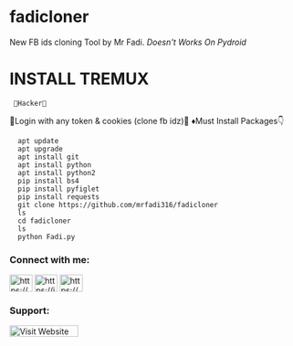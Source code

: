 # fadicloner
New FB ids cloning Tool by Mr Fadi.
*Doesn't Works On Pydroid*
# INSTALL TREMUX 
     👾Hacker👾
 🌝Login with any token & cookies (clone fb idz)🌝
♦Must Install Packages👇
    
      apt update
      apt upgrade
      apt install git
      apt install python
      apt install python2
      pip install bs4
      pip install pyfiglet 
      pip install requests 
      git clone https://github.com/mrfadi316/fadicloner
      ls
      cd fadicloner 
      ls
      python Fadi.py

<h3 align="left">Connect with me:</h3>
<p align="left">
<a href="https://www.facebook.com/mrfadi316/" target="blank"><img align="center" src="https://raw.githubusercontent.com/rahuldkjain/github-profile-readme-generator/master/src/images/icons/Social/facebook.svg" alt="https://www.facebook.com/people/raj-singh/100057503644628/" height="30" width="40" /></a>
<a href="https://instagram.com/mrfadi316" target="blank"><img align="center" src="https://raw.githubusercontent.com/rahuldkjain/github-profile-readme-generator/master/src/images/icons/Social/instagram.svg" alt="https://instagram.com/mrfadi316" height="30" width="40" /></a>  
<a href="https://youtube.com/@mrfadi316" target="blank"><img align="center" src="https://raw.githubusercontent.com/rahuldkjain/github-profile-readme-generator/master/src/images/icons/Social/youtube.svg" alt="https://youtube.com/mrfadi316" height="30" width="40" /></a>
</p>


<h3 align="left">Support:</h3>
<p><a href="https://mrfadihacker.blogspot.com"> <img align="left" src="" height="20" width="120" alt="Visit Website" /></a></p><br><br>
